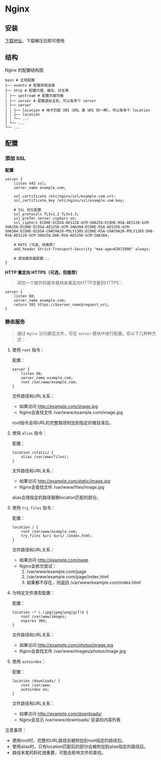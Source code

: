 # Nginx

## 安装

[下载地址](http://nginx.org/en/download.html)，下载解压后即可使用

## 结构

Nginx 的配置结构图

```
main # 全局配置
├── events # 配置网络连接
├── http # 配置代理、缓存、日志等
│ ├── upstream # 配置负载均衡
│ ├── server # 配置虚拟主机，可以有多个 server
│ ├── server
│ │ ├── location # 用于匹配 URI（URL 是 URI 的一种），可以有多个 location
│ │ ├── location  
│ │ └── ...  
│ └── ...  
└── ...  
```

## 配置

### 添加 SSL

**配置**

```shell
server {
    listen 443 ssl;
    server_name example.com;

    ssl_certificate /etc/nginx/ssl/example.com.crt;
    ssl_certificate_key /etc/nginx/ssl/example.com.key;

    # SSL 优化配置
    ssl_protocols TLSv1.2 TLSv1.3;
    ssl_prefer_server_ciphers on;
    ssl_ciphers ECDHE-ECDSA-AES128-GCM-SHA256:ECDHE-RSA-AES128-GCM-SHA256:ECDHE-ECDSA-AES256-GCM-SHA384:ECDHE-RSA-AES256-GCM-SHA384:ECDHE-ECDSA-CHACHA20-POLY1305:ECDHE-RSA-CHACHA20-POLY1305:DHE-RSA-AES128-GCM-SHA256:DHE-RSA-AES256-GCM-SHA384;

    # HSTS (可选，但推荐)
    add_header Strict-Transport-Security "max-age=63072000" always;

    # 其他服务器配置...
}
```

**HTTP 重定向 HTTPS（可选，但推荐）**
> 添加一个额外的服务器块来重定向HTTP流量到HTTPS：
```shell
server {
    listen 80;
    server_name example.com;
    return 301 https://$server_name$request_uri;
}
```

### 静态服务

> 通过 `Nginx` 访问静态文件，可在 `server` 模块中进行配置，有以下几种种方式：

1. 使用 `root` 指令：

   配置：
   ```nginx
   server {
       listen 80;
       server_name example.com;
       root /var/www/example.com;
   }
   ```

   文件路径和URL关系：
    - 如果访问 http://example.com/image.jpg
    - Nginx会查找文件 /var/www/example.com/image.jpg

   root指令会将URL的完整路径附加到指定的根目录后。

2. 使用 `alias` 指令：

   配置：
   ```nginx
   location /static/ {
       alias /var/www/files/;
   }
   ```

   文件路径和URL关系：
    - 如果访问 http://example.com/static/image.jpg
    - Nginx会查找文件 /var/www/files/image.jpg

   alias会用指定的路径替换location匹配的部分。

3. 使用 `try_files` 指令：

   配置：
   ```nginx
   location / {
       root /var/www/example.com;
       try_files $uri $uri/ /index.html;
   }
   ```

   文件路径和URL关系：
    - 如果访问 http://example.com/page
    - Nginx会依次尝试：
        1. /var/www/example.com/page
        2. /var/www/example.com/page/index.html
        3. 如果都不存在，则返回 /var/www/example.com/index.html

4. 为特定文件类型配置：

   配置：
   ```nginx
   location ~* \.(jpg|jpeg|png|gif)$ {
       root /var/www/images;
       expires 30d;
   }
   ```

   文件路径和URL关系：
    - 如果访问 http://example.com/photos/image.jpg
    - Nginx会查找文件 /var/www/images/photos/image.jpg

5. 使用 `autoindex`：

   配置：
   ```nginx
   location /downloads/ {
       root /var/www;
       autoindex on;
   }
   ```

   文件路径和URL关系：
    - 如果访问 http://example.com/downloads/
    - Nginx会显示 /var/www/downloads/ 目录的内容列表

注意事项：

- 使用root时，完整的URL路径会被附加到root指定的路径后。
- 使用alias时，只有location匹配后的部分会被附加到alias指定的路径后。
- 路径末尾的斜杠很重要，可能会影响文件的查找。
